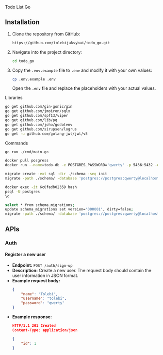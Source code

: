 Todo List Go

## Installation

1. Clone the repository from GitHub:
    ```bash
    https://github.com/tolebijaksybai/todo_go.git
    ```
2. Navigate into the project directory:
    ```bash
    cd todo_go
    ```
3. Copy the `.env.example` file to `.env` and modify it with your own values:
    ```bash
    cp .env.example .env
    ```
   Open the `.env` file and replace the placeholders with your actual values.


Libraries

``` bash
go get github.com/gin-gonic/gin
go get github.com/jmoiron/sqlx
go get github.com/spf13/viper
go get github.com/lib/pq
go get github.com/joho/godotenv
go get github.com/sirupsen/logrus
go get -u github.com/golang-jwt/jwt/v5
```

Commands

``` bash
go run ./cmd/main.go

docker pull posgress
docker run --name=todo-db -e POSTGRES_PASSWORD='qwerty' -p 5436:5432 -d --rm postgres

migrate create -ext sql -dir ./schema -seq init
migrate -path ./schema/ -database 'postgres://postgres:qwerty@localhost:5436?sslmode=disable' up

docker exec -it 6c0fadb02359 bash
psql -U postgres
\d

select * from schema_migrations;
update schema_migrations set version='000001', dirty=false;
migrate -path ./schema/ -database 'postgres://postgres:qwerty@localhost:5436?sslmode=disable' down
```
## APIs

### Auth

#### Register a new user
- **Endpoint:** `POST /auth/sign-up`
- **Description:** Create a new user. The request body should contain the user information in JSON format.
- **Example request body:**
    ```json
    {
        "name": "Tolebi",
        "username": "tolebi",
        "password": "qwerty"
    }
    ```
- **Example response:**
    ```json
    HTTP/1.1 201 Created
    Content-Type: application/json

    {
        "id": 1
    }
    ```
